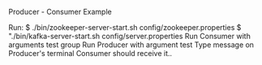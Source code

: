 Producer - Consumer Example

Run:
$ ./bin/zookeeper-server-start.sh config/zookeeper.properties
$ "./bin/kafka-server-start.sh config/server.properties
Run Consumer with arguments test group
Run Producer with argument test
Type message on Producer's terminal
Consumer should receive it..
